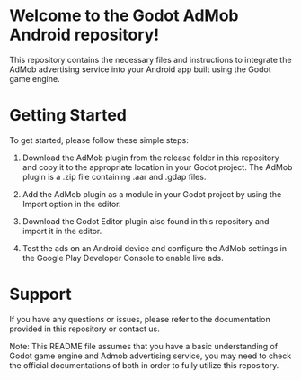 # Welcome to the Godot AdMob Android repository!
This repository contains the necessary files and instructions to integrate the AdMob advertising service into your Android app built using the Godot game engine.

# Getting Started
To get started, please follow these simple steps:

1. Download the AdMob plugin from the release folder in this repository and copy it to the appropriate location in your Godot project. The AdMob plugin is a .zip file containing .aar and .gdap files.

2. Add the AdMob plugin as a module in your Godot project by using the Import option in the editor.

3. Download the Godot Editor plugin also found in this repository and import it in the editor.

4. Test the ads on an Android device and configure the AdMob settings in the Google Play Developer Console to enable live ads.

# Support
If you have any questions or issues, please refer to the documentation provided in this repository or contact us.

Note: This README file assumes that you have a basic understanding of Godot game engine and Admob advertising service, you may need to check the official documentations of both in order to fully utilize this repository.